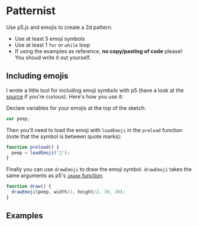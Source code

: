 Patternist
==========

Use p5.js and emojis to create a 2d pattern.

* Use at least 5 emoji symbols
* Use at least 1 `for` or `while` loop
* If using the examples as reference, **no copy/pasting of code** please! You shoud write it out yourself.


Including emojis
----------------

I wrote a little tool for including emoji symbols with p5 (have a look at the [source](libraries/p5.emoji.js) if you're curious). Here's how you use it:


Declare variables for your emojis at the top of the sketch:

```js
var peep;
```

Then you'll need to load the emoji with `loadEmoji` in the `preload` function (note that the symbol is between quote marks):

```js
function preload() {
  peep = loadEmoji('🐥');
}
```

Finally you can use `drawEmoji` to draw the emoji symbol. `drawEmoji` takes the same arguments as p5's [`image` function](http://p5js.org/reference/#/p5/image).


```js
function draw() {
  drawEmoji(peep, width/2, height/2, 30, 30);
}
```

Examples
---------